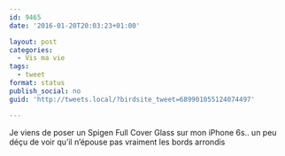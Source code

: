 ```yaml
---
id: 9465
date: '2016-01-20T20:03:23+01:00'

layout: post
categories:
  - Vis ma vie
tags:
  - tweet
format: status
publish_social: no
guid: 'http://tweets.local/?birdsite_tweet=689901055124074497'

---
```


Je viens de poser un Spigen Full Cover Glass sur mon iPhone 6s.. un peu déçu de voir qu’il n’épouse pas vraiment les bords arrondis